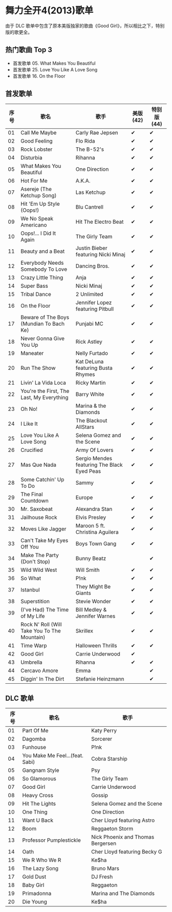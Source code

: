 # 舞力全开4(2013)歌单

由于 DLC 歌单中包含了原本美版独家的歌曲《Good Girl》，所以相比之下，特别版的歌更全。


## 热门歌曲 Top 3

- 首发歌单 05. What Makes You Beautiful
- 首发歌单 25. Love You Like A Love Song
- 首发歌单 16. On the Floor


## 首发歌单

| 序号 | 歌名 | 歌手 | 美版(42) | 特别版(44) |
| --- | --- | --- | --- | --- |
| 01 | Call Me Maybe | Carly Rae Jepsen | ✔ | ✔ |
| 02 | Good Feeling | Flo Rida | ✔ | ✔ |
| 03 | Rock Lobster | The B-52's | ✔ | ✔ |
| 04 | Disturbia | Rihanna | ✔ | ✔ |
| 05 | What Makes You Beautiful | One Direction | ✔ | ✔ |
| 06 | Hot For Me | A.K.A. | ✔ | ✔ |
| 07 | Asereje (The Ketchup Song) | Las Ketchup | ✔ | ✔ |
| 08 | Hit 'Em Up Style (Oops!) | Blu Cantrell | ✔ | ✔ |
| 09 | We No Speak Americano | Hit The Electro Beat | ✔ | ✔ |
| 10 | Oops!... I Did It Again | The Girly Team | ✔ | ✔ |
| 11 | Beauty and a Beat | Justin Bieber featuring Nicki Minaj | ✔ | ✔ |
| 12 | Everybody Needs Somebody To Love | Dancing Bros. | ✔ | ✔ |
| 13 | Crazy Little Thing | Anja | ✔ | ✔ |
| 14 | Super Bass | Nicki Minaj | ✔ | ✔ |
| 15 | Tribal Dance | 2 Unlimited | ✔ | ✔ |
| 16 | On the Floor | Jennifer Lopez featuring Pitbull | ✔ | ✔ |
| 17 | Beware of The Boys (Mundian To Bach Ke) | Punjabi MC | ✔ | ✔ |
| 18 | Never Gonna Give You Up | Rick Astley | ✔ | ✔ |
| 19 | Maneater | Nelly Furtado | ✔ | ✔ |
| 20 | Run The Show | Kat DeLuna featuring Busta Rhymes | ✔ | ✔ |
| 21 | Livin' La Vida Loca | Ricky Martin | ✔ | ✔ |
| 22 | You're the First, The Last, My Everything | Barry White | ✔ | ✔ |
| 23 | Oh No! | Marina & the Diamonds | ✔ | ✔ |
| 24 | I Like It | The Blackout AllStars | ✔ | ✔ |
| 25 | Love You Like A Love Song | Selena Gomez and the Scene | ✔ | ✔ |
| 26 | Crucified | Army Of Lovers | ✔ | ✔ |
| 27 | Mas Que Nada | Sergio Mendes featuring The Black Eyed Peas | ✔ | ✔ |
| 28 | Some Catchin' Up To Do | Sammy | ✔ | ✔ |
| 29 | The Final Countdown | Europe | ✔ | ✔ |
| 30 | Mr. Saxobeat | Alexandra Stan | ✔ | ✔ |
| 31 | Jailhouse Rock | Elvis Presley | ✔ | ✔ |
| 32 | Moves Like Jagger | Maroon 5 ft. Christina Aguilera | ✔ | ✔ |
| 33 | Can't Take My Eyes Off You | Boys Town Gang | ✔ | ✔ |
| 34 | Make The Party (Don't Stop) | Bunny Beatz | | ✔ |
| 35 | Wild Wild West | Will Smith | ✔ | ✔ |
| 36 | So What | P!nk | ✔ | ✔ |
| 37 | Istanbul | They Might Be Giants | ✔ | ✔ |
| 38 | Superstition | Stevie Wonder | ✔ | ✔ |
| 39 | (I've Had) The Time of My Life | Bill Medley & Jennifer Warnes | ✔ | ✔ |
| 40 | Rock N' Roll (Will Take You To The Mountain) | Skrillex | ✔ | ✔ |
| 41 | Time Warp | Halloween Thrills | ✔ | ✔ |
| 42 | Good Girl | Carrie Underwood | ✔ |  |
| 43 | Umbrella | Rihanna | ✔ | ✔ |
| 44 | Cercavo Amore | Emma |  | ✔ |
| 45 | Diggin' In The Dirt | Stefanie Heinzmann |  | ✔ |


## DLC 歌单

| 序号 | 歌名 | 歌手 |
| --- | --- | --- |
| 01 | Part Of Me | Katy Perry |
| 02 | Dagomba | Sorcerer |
| 03 | Funhouse | P!nk |
| 04 | You Make Me Feel...(feat. Sabi) | Cobra Starship |
| 05 | Gangnam Style | Psy |
| 06 | So Glamorous | The Girly Team |
| 07 | Good Girl | Carrie Underwood |
| 08 | Heavy Cross | Gossip |
| 09 | Hit The Lights | Selena Gomez and the Scene |
| 10 | One Thing | One Direction |
| 11 | Want U Back | Cher Lloyd featuring Astro |
| 12 | Boom | Reggaeton Storm |
| 13 | Professor Pumplestickle | Nick Phoenix and Thomas Bergersen |
| 14 | Oath | Cher Lloyd featuring Becky G |
| 15 | We R Who We R | Ke$ha |
| 16 | The Lazy Song | Bruno Mars |
| 17 | Gold Dust | DJ Fresh |
| 18 | Baby Girl | Reggaeton |
| 19 | Primadonna | Marina and The Diamonds |
| 20 | Die Young | Ke$ha |
